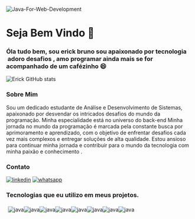 ![Java-For-Web-Development](https://github.com/Erick-SouDev/alerta-eventos/assets/139890795/79bad535-3560-4fd0-96db-14ff2cd1f360)



<h1>Seja Bem Vindo  💪  </h1> 

### Óla tudo bem, sou erick bruno sou apaixonado por tecnologia  adoro desafios , amo programar ainda mais se for acompanhado de um  cafézinho  😄 
![Erick  GitHub stats](https://github-readme-stats.vercel.app/api?username=Erick-SouDev&show_icons=true&theme=dracula)


### Sobre Mim 

Sou um dedicado estudante de Análise e Desenvolvimento de Sistemas, apaixonado por desvendar os intricados desafios do mundo da programação. Minha especialidade está no universo do back-end
Minha jornada no mundo da programação é marcada pela constante busca por aprimoramento e aprendizado, com o objetivo de enfrentar desafios cada vez mais complexos e entregar soluções de alta qualidade. Estou ansioso para continuar minha jornada e contribuir para o mundo da tecnologia com minha paixão e conhecimento .

###  Contato
[![linkedin](https://img.shields.io/badge/LinkedIn-0077B5?style=for-the-badge&logo=linkedin&logoColor=white)](https://www.linkedin.com/in/erick-bruno/)
[![whatsapp](https://img.shields.io/badge/WhatsApp-25D366?style=for-the-badge&logo=whatsapp&logoColor=white)](https://api.whatsapp.com/send?phone=5584987084306)




### Tecnologias que eu utilizo  em  meus projetos.

<div style="display: flex; padding: 5px"><br/>
 <img align="center" alt="java" src="https://img.shields.io/badge/Java-ED8B00?style=for-the-badge&logo=openjdk&logoColor=white">
  <img align="center"  alt="java" src="https://img.shields.io/badge/Angular-DD0031?style=for-the-badge&logo=angular&logoColor=white">
   <img align="center"  alt="java" src="https://img.shields.io/badge/Bootstrap-563D7C?style=for-the-badge&logo=bootstrap&logoColor=white">
   <img align="center"  alt="java" src="https://img.shields.io/badge/jQuery-0769AD?style=for-the-badge&logo=jquery&logoColor=white">
   <img align="center"  alt="java" src="https://img.shields.io/badge/PostgreSQL-316192?style=for-the-badge&logo=postgresql&logoColor=white">
   <img align="center"  alt="java" src="https://img.shields.io/badge/Spring-6DB33F?style=for-the-badge&logo=spring&logoColor=white">
  <img align="center"  alt="java" src="https://img.shields.io/badge/Eclipse-2C2255?style=for-the-badge&logo=eclipse&logoColor=white">
 <img align="center"  alt="java" src="https://img.shields.io/badge/GIT-E44C30?style=for-the-badge&logo=git&logoColor=white">

</div>

